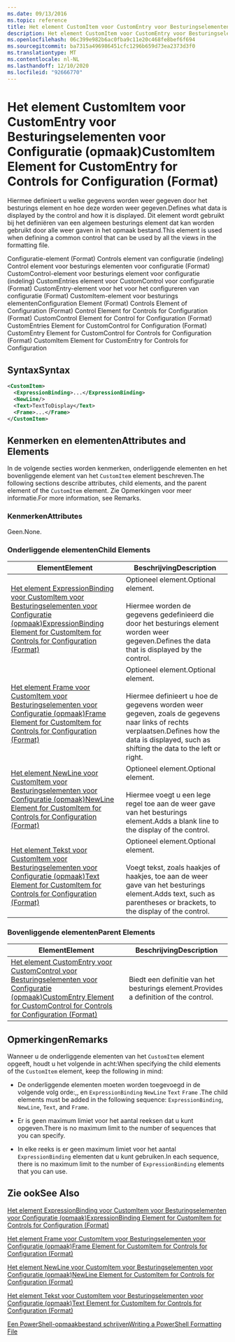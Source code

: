 ```yaml
---
ms.date: 09/13/2016
ms.topic: reference
title: Het element CustomItem voor CustomEntry voor Besturingselementen voor Configuratie (opmaak)
description: Het element CustomItem voor CustomEntry voor Besturingselementen voor Configuratie (opmaak)
ms.openlocfilehash: 06c399e982b6ac0fba9c11e20c468fe8bef6f694
ms.sourcegitcommit: ba7315a496986451cfc1296b659d73ea2373d3f0
ms.translationtype: MT
ms.contentlocale: nl-NL
ms.lasthandoff: 12/10/2020
ms.locfileid: "92666770"
---
```

# <a name="customitem-element-for-customentry-for-controls-for-configuration-format"></a><span data-ttu-id="3ca6e-103">Het element CustomItem voor CustomEntry voor Besturingselementen voor Configuratie (opmaak)</span><span class="sxs-lookup"><span data-stu-id="3ca6e-103">CustomItem Element for CustomEntry for Controls for Configuration (Format)</span></span>

<span data-ttu-id="3ca6e-104">Hiermee definieert u welke gegevens worden weer gegeven door het besturings element en hoe deze worden weer gegeven.</span><span class="sxs-lookup"><span data-stu-id="3ca6e-104">Defines what data is displayed by the control and how it is displayed.</span></span> <span data-ttu-id="3ca6e-105">Dit element wordt gebruikt bij het definiëren van een algemeen besturings element dat kan worden gebruikt door alle weer gaven in het opmaak bestand.</span><span class="sxs-lookup"><span data-stu-id="3ca6e-105">This element is used when defining a common control that can be used by all the views in the formatting file.</span></span>

<span data-ttu-id="3ca6e-106">Configuratie-element (Format) Controls element van configuratie (indeling) Control element voor besturings elementen voor configuratie (Format) CustomControl-element voor besturings element voor configuratie (indeling) CustomEntries element voor CustomControl voor configuratie (Format) CustomEntry-element voor het voor het configureren van configuratie (Format) CustomItem-element voor besturings elementen</span><span class="sxs-lookup"><span data-stu-id="3ca6e-106">Configuration Element (Format) Controls Element of Configuration (Format) Control Element for Controls for Configuration (Format) CustomControl Element for Control for Configuration (Format) CustomEntries Element for CustomControl for Configuration (Format) CustomEntry Element for CustomControl for Controls for Configuration (Format) CustomItem Element for CustomEntry for Controls for Configuration</span></span>

## <a name="syntax"></a><span data-ttu-id="3ca6e-107">Syntax</span><span class="sxs-lookup"><span data-stu-id="3ca6e-107">Syntax</span></span>

```xml
<CustomItem>
  <ExpressionBinding>...</ExpressionBinding>
  <NewLine/>
  <Text>TextToDisplay</Text>
  <Frame>...</Frame>
</CustomItem>
```

## <a name="attributes-and-elements"></a><span data-ttu-id="3ca6e-108">Kenmerken en elementen</span><span class="sxs-lookup"><span data-stu-id="3ca6e-108">Attributes and Elements</span></span>

<span data-ttu-id="3ca6e-109">In de volgende secties worden kenmerken, onderliggende elementen en het bovenliggende element van het `CustomItem` element beschreven.</span><span class="sxs-lookup"><span data-stu-id="3ca6e-109">The following sections describe attributes, child elements, and the parent element of the `CustomItem` element.</span></span> <span data-ttu-id="3ca6e-110">Zie Opmerkingen voor meer informatie.</span><span class="sxs-lookup"><span data-stu-id="3ca6e-110">For more information, see Remarks.</span></span>

### <a name="attributes"></a><span data-ttu-id="3ca6e-111">Kenmerken</span><span class="sxs-lookup"><span data-stu-id="3ca6e-111">Attributes</span></span>

<span data-ttu-id="3ca6e-112">Geen.</span><span class="sxs-lookup"><span data-stu-id="3ca6e-112">None.</span></span>

### <a name="child-elements"></a><span data-ttu-id="3ca6e-113">Onderliggende elementen</span><span class="sxs-lookup"><span data-stu-id="3ca6e-113">Child Elements</span></span>

|<span data-ttu-id="3ca6e-114">Element</span><span class="sxs-lookup"><span data-stu-id="3ca6e-114">Element</span></span>|<span data-ttu-id="3ca6e-115">Beschrijving</span><span class="sxs-lookup"><span data-stu-id="3ca6e-115">Description</span></span>|
|-------------|-----------------|
|[<span data-ttu-id="3ca6e-116">Het element ExpressionBinding voor CustomItem voor Besturingselementen voor Configuratie (opmaak)</span><span class="sxs-lookup"><span data-stu-id="3ca6e-116">ExpressionBinding Element for CustomItem for Controls for Configuration (Format)</span></span>](./expressionbinding-element-for-customitem-for-controls-for-configuration-format.md)|<span data-ttu-id="3ca6e-117">Optioneel element.</span><span class="sxs-lookup"><span data-stu-id="3ca6e-117">Optional element.</span></span><br /><br /> <span data-ttu-id="3ca6e-118">Hiermee worden de gegevens gedefinieerd die door het besturings element worden weer gegeven.</span><span class="sxs-lookup"><span data-stu-id="3ca6e-118">Defines the data that is displayed by the control.</span></span>|
|[<span data-ttu-id="3ca6e-119">Het element Frame voor CustomItem voor Besturingselementen voor Configuratie (opmaak)</span><span class="sxs-lookup"><span data-stu-id="3ca6e-119">Frame Element for CustomItem for Controls for Configuration (Format)</span></span>](./frame-element-for-customitem-for-controls-for-configuration-format.md)|<span data-ttu-id="3ca6e-120">Optioneel element.</span><span class="sxs-lookup"><span data-stu-id="3ca6e-120">Optional element.</span></span><br /><br /> <span data-ttu-id="3ca6e-121">Hiermee definieert u hoe de gegevens worden weer gegeven, zoals de gegevens naar links of rechts verplaatsen.</span><span class="sxs-lookup"><span data-stu-id="3ca6e-121">Defines how the data is displayed, such as shifting the data to the left or right.</span></span>|
|[<span data-ttu-id="3ca6e-122">Het element NewLine voor CustomItem voor Besturingselementen voor Configuratie (opmaak)</span><span class="sxs-lookup"><span data-stu-id="3ca6e-122">NewLine Element for CustomItem for Controls for Configuration (Format)</span></span>](./newline-element-for-customitem-for-controls-for-configuration-format.md)|<span data-ttu-id="3ca6e-123">Optioneel element.</span><span class="sxs-lookup"><span data-stu-id="3ca6e-123">Optional element.</span></span><br /><br /> <span data-ttu-id="3ca6e-124">Hiermee voegt u een lege regel toe aan de weer gave van het besturings element.</span><span class="sxs-lookup"><span data-stu-id="3ca6e-124">Adds a blank line to the display of the control.</span></span>|
|[<span data-ttu-id="3ca6e-125">Het element Tekst voor CustomItem voor Besturingselementen voor Configuratie (opmaak)</span><span class="sxs-lookup"><span data-stu-id="3ca6e-125">Text Element for CustomItem for Controls for Configuration (Format)</span></span>](./text-element-for-customitem-for-controls-for-configuration-format.md)|<span data-ttu-id="3ca6e-126">Optioneel element.</span><span class="sxs-lookup"><span data-stu-id="3ca6e-126">Optional element.</span></span><br /><br /> <span data-ttu-id="3ca6e-127">Voegt tekst, zoals haakjes of haakjes, toe aan de weer gave van het besturings element.</span><span class="sxs-lookup"><span data-stu-id="3ca6e-127">Adds text, such as parentheses or brackets, to the display of the control.</span></span>|

### <a name="parent-elements"></a><span data-ttu-id="3ca6e-128">Bovenliggende elementen</span><span class="sxs-lookup"><span data-stu-id="3ca6e-128">Parent Elements</span></span>

|<span data-ttu-id="3ca6e-129">Element</span><span class="sxs-lookup"><span data-stu-id="3ca6e-129">Element</span></span>|<span data-ttu-id="3ca6e-130">Beschrijving</span><span class="sxs-lookup"><span data-stu-id="3ca6e-130">Description</span></span>|
|-------------|-----------------|
|[<span data-ttu-id="3ca6e-131">Het element CustomEntry voor CustomControl voor Besturingselementen voor Configuratie (opmaak)</span><span class="sxs-lookup"><span data-stu-id="3ca6e-131">CustomEntry Element for CustomControl for Controls for Configuration (Format)</span></span>](./customentry-element-for-customcontrol-for-controls-for-configuration-format.md)|<span data-ttu-id="3ca6e-132">Biedt een definitie van het besturings element.</span><span class="sxs-lookup"><span data-stu-id="3ca6e-132">Provides a definition of the control.</span></span>|

## <a name="remarks"></a><span data-ttu-id="3ca6e-133">Opmerkingen</span><span class="sxs-lookup"><span data-stu-id="3ca6e-133">Remarks</span></span>

<span data-ttu-id="3ca6e-134">Wanneer u de onderliggende elementen van het `CustomItem` element opgeeft, houdt u het volgende in acht:</span><span class="sxs-lookup"><span data-stu-id="3ca6e-134">When specifying the child elements of the `CustomItem` element, keep the following in mind:</span></span>

- <span data-ttu-id="3ca6e-135">De onderliggende elementen moeten worden toegevoegd in de volgende volg orde:,, en `ExpressionBinding` `NewLine` `Text` `Frame` .</span><span class="sxs-lookup"><span data-stu-id="3ca6e-135">The child elements must be added in the following sequence: `ExpressionBinding`, `NewLine`, `Text`, and `Frame`.</span></span>

- <span data-ttu-id="3ca6e-136">Er is geen maximum limiet voor het aantal reeksen dat u kunt opgeven.</span><span class="sxs-lookup"><span data-stu-id="3ca6e-136">There is no maximum limit to the number of sequences that you can specify.</span></span>

- <span data-ttu-id="3ca6e-137">In elke reeks is er geen maximum limiet voor het aantal `ExpressionBinding` elementen dat u kunt gebruiken.</span><span class="sxs-lookup"><span data-stu-id="3ca6e-137">In each sequence, there is no maximum limit to the number of `ExpressionBinding` elements that you can use.</span></span>

## <a name="see-also"></a><span data-ttu-id="3ca6e-138">Zie ook</span><span class="sxs-lookup"><span data-stu-id="3ca6e-138">See Also</span></span>

[<span data-ttu-id="3ca6e-139">Het element ExpressionBinding voor CustomItem voor Besturingselementen voor Configuratie (opmaak)</span><span class="sxs-lookup"><span data-stu-id="3ca6e-139">ExpressionBinding Element for CustomItem for Controls for Configuration (Format)</span></span>](./expressionbinding-element-for-customitem-for-controls-for-configuration-format.md)

[<span data-ttu-id="3ca6e-140">Het element Frame voor CustomItem voor Besturingselementen voor Configuratie (opmaak)</span><span class="sxs-lookup"><span data-stu-id="3ca6e-140">Frame Element for CustomItem for Controls for Configuration (Format)</span></span>](./frame-element-for-customitem-for-controls-for-configuration-format.md)

[<span data-ttu-id="3ca6e-141">Het element NewLine voor CustomItem voor Besturingselementen voor Configuratie (opmaak)</span><span class="sxs-lookup"><span data-stu-id="3ca6e-141">NewLine Element for CustomItem for Controls for Configuration (Format)</span></span>](./newline-element-for-customitem-for-controls-for-configuration-format.md)

[<span data-ttu-id="3ca6e-142">Het element Tekst voor CustomItem voor Besturingselementen voor Configuratie (opmaak)</span><span class="sxs-lookup"><span data-stu-id="3ca6e-142">Text Element for CustomItem for Controls for Configuration (Format)</span></span>](./text-element-for-customitem-for-controls-for-configuration-format.md)

[<span data-ttu-id="3ca6e-143">Een PowerShell-opmaakbestand schrijven</span><span class="sxs-lookup"><span data-stu-id="3ca6e-143">Writing a PowerShell Formatting File</span></span>](./writing-a-powershell-formatting-file.md)
